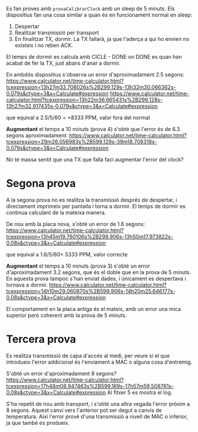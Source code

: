Es fan proves amb `provaCalibrarClock` amb un sleep de 5 minuts.
Els dispositius fan una cosa similar a quan és en funcionament normal en sleep:
1. Despertar
2. Realitzar transmissió per transport
3. En finalitzar TX, dormir. La TX fallarà, ja que l'aderça a qui ho envien no existeix i no reben ACK.

El temps de dormir es calcula amb CICLE - DONE on DONE es quan han acabat de fer la TX,
just abans d'anar a dormir.

En ambdós dispositius s'observa un error d'aproximadament 2.5 segons:
https://www.calculator.net/time-calculator.html?tcexpression=13h27m33.708026s%2B299.129s-13h32m30.066362s-0.079s&ctype=3&x=Calculate#expression
https://www.calculator.net/time-calculator.html?tcexpression=13h22m36.665431s%2B299.128s-13h27m32.917435s-0.079s&ctype=3&x=Calculate#expression

que equival a 2.5/5/60 = +8333 PPM, valor fora del normal


**Augmentant** el temps a 10 minuts (prova 4) s'obté que l'error és de 6.3 segons aproximadament:
https://www.calculator.net/time-calculator.html?tcexpression=29m26.056983s%2B599.129s-39m18.708318s-0.079s&ctype=3&x=Calculate#expression

No té massa sentit que una TX que falla faci augmentar l'error del clock?


Segona prova
====

A la segona prova no es realitza la transmissió després de despertar, i directament imprimeix per pantalla
i torna a dormir. El temps de dormir es continua calculant de la mateixa manera.

De nou amb la placa nova, s'obté un error de 1.6 segons:
https://www.calculator.net/time-calculator.html?tcexpression=13h45m19.760106s%2B299.906s-13h50m17.973822s-0.08s&ctype=3&x=Calculate#expression

que equival a 1.6/5/60= 5333 PPM, valor correcte

**Augmentant** el temps a 10 minuts (prova 3) s'obté un error d'aproximadament 3.2 segons, que és el doble que en la prova de 5 minuts.
En aquesta prova tampoc s'han enviat dades, i únicament es despertava i tornava a dormir.
https://www.calculator.net/time-calculator.html?tcexpression=14h10m29.060870s%2B599.906s-14h20m25.646177s-0.08s&ctype=3&x=Calculate#expression

El comportament en la placa antiga és el mateix, amb un error una mica superior però coherent amb la prova de 5 minuts.


Tercera prova
====

Es realitza transmissió de capa d'accés al medi, per veure si el que introdueix l'error addicional és l'enviament a MAC o alguna
cosa d'entremig.

S'obté un error d'aproximadament 8 segons?
https://www.calculator.net/time-calculator.html?tcexpression=17h48m08.947463s%2B599.169s-17h57m59.508761s-0.08s&ctype=3&x=Calculate#expression
Al fitxer 5 es mostra el log.

S'ha repetit de nou amb transport, i s'obté una altra vegada l'error pròxim a 8 segons. Aquest canvi vers l'anterior pot ser degut a canvis de temperatura.
Així l'error prové d'una transmissió a nivell de MAC o inferior, ja que també es produeix.

